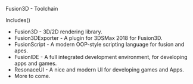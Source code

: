 Fusion3D - Toolchain

Includes()
 
  - Fusion3D - 3D/2D rendering library.
  - Fusion3DExporter - A plugin for 3DSMax 2018 for Fusion3D.
  - FusionScript - A modern OOP-style scripting language for fusion and apes.
  - FusionIDE - A full integrated development environment, for developing apps and games.
  - ResonaceUI - A nice and modern UI for developing games and Apps.
  - More to come.
  
